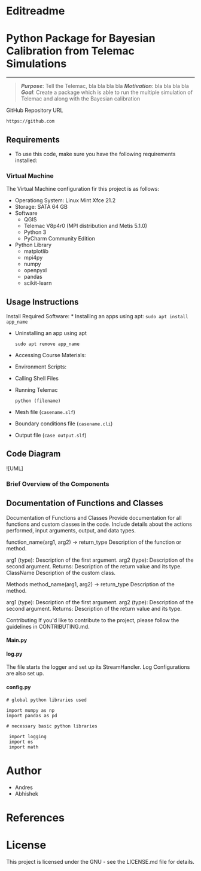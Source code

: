 # Editreadme

# Python Package for Bayesian Calibration from Telemac Simulations

***
>***Purpose***: Tell the Telemac, bla bla bla bla 
> ***Motivation***: bla bla bla bla 
> ***Goal***: Create a package which is able to run the multiple simulation of Telemac and along with the Bayesian calibration 

GitHub Repository URL
```
https://github.com
```

## Requirements
* To use this code, make sure you have the following requirements installed:

### Virtual Machine
The Virtual Machine configuration fir this project is as follows:
* Operationg System: Linux Mint Xfce 21.2
* Storage: SATA 64 GB
* Software
  * QGIS
  * Telemac V8p4r0 (MPI distribution and Metis 5.1.0)
  * Python 3
  * PyCharm Community Edition
* Python Library
  * matplotlib
  * mpi4py
  * numpy
  * openpyxl
  * pandas
  * scikit-learn

## Usage Instructions
Install Required Software:
    * Installing an apps using apt:
      ```
      sudo apt install app_name
      ```
  * Uninstalling an app using apt
    ```
    sudo apt remove app_name
    ```
    
* Accessing Course Materials:
* Environment Scripts:
* Calling Shell Files
* Running Telemac
  ```
  python (filename)
  ```

* Mesh file (`casename.slf`)
* Boundary conditions file (`casename.cli`)
* Output file (`case output.slf`)


## Code Diagram
![UML]
### Brief Overview of the Components

## Documentation of Functions and Classes

Documentation of Functions and Classes
Provide documentation for all functions and custom classes in the code. Include details about the actions performed, input arguments, output, and data types.

function_name(arg1, arg2) -> return_type
Description of the function or method.

arg1 (type): Description of the first argument.
arg2 (type): Description of the second argument.
Returns: Description of the return value and its type.
ClassName
Description of the custom class.

Methods
method_name(arg1, arg2) -> return_type
Description of the method.

arg1 (type): Description of the first argument.
arg2 (type): Description of the second argument.
Returns: Description of the return value and its type.
<!-- Repeat for other functions and classes -->
Contributing
If you'd like to contribute to the project, please follow the guidelines in CONTRIBUTING.md.

#### Main.py

#### log.py
The file starts the logger and set up its StreamHandler. Log Configurations are also set up. 

#### config.py
```
# global python libraries used

import mumpy as np
import pandas as pd
 
# necessary basic python libraries

 import logging
 import os
 import math
```

# Author 
* Andres
* Abhishek 

# References



# License
This project is licensed under the GNU - see the LICENSE.md file for details.
